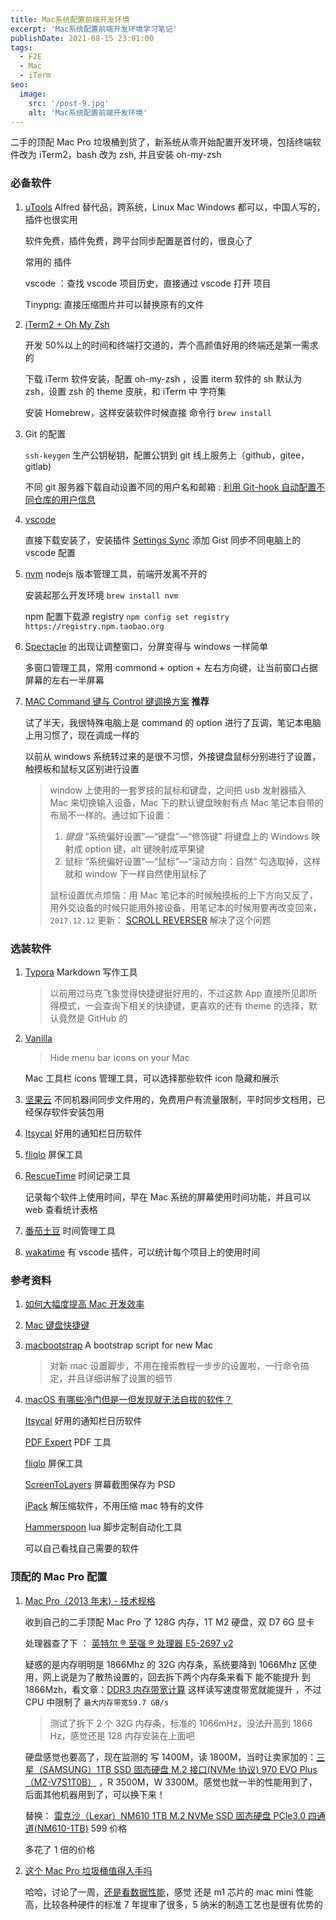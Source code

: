 ```yaml
---
title: Mac系统配置前端开发环境
excerpt: 'Mac系统配置前端开发环境学习笔记'
publishDate: 2021-08-15 23:01:00
tags:
  - F2E
  - Mac
  - iTerm
seo:
  image:
    src: '/post-9.jpg'
    alt: 'Mac系统配置前端开发环境'
---
```


二手的顶配 Mac Pro 垃圾桶到货了，新系统从零开始配置开发环境，包括终端软件改为 iTerm2，bash 改为 zsh, 并且安装 oh-my-zsh

<!-- more -->

### 必备软件

1. [uTools](https://u.tools) Alfred 替代品，跨系统，Linux Mac Windows 都可以，中国人写的，插件也很实用

   软件免费，插件免费，跨平台同步配置是首付的，很良心了

   常用的 插件

   vscode ：查找 vscode 项目历史，直接通过 vscode 打开 项目

   Tinypng: 直接压缩图片并可以替换原有的文件

2. [iTerm2 + Oh My Zsh](https://juejin.cn/post/6844904178075058189)

   开发 50%以上的时间和终端打交道的，弄个高颜值好用的终端还是第一需求的

   下载 iTerm 软件安装，配置 oh-my-zsh ，设置 iterm 软件的 sh 默认为 zsh，设置 zsh 的 theme 皮肤，和 iTerm 中 字符集

   安装 Homebrew，这样安装软件时候直接 命令行 `brew install`

3. Git 的配置

   `ssh-keygen` 生产公钥秘钥，配置公钥到 git 线上服务上（github，gitee，gitlab)

   不同 git 服务器下载自动设置不同的用户名和邮箱 : [利用 Git-hook 自动配置不同仓库的用户信息](https://segmentfault.com/a/1190000013727784)

4. [vscode](https://code.visualstudio.com/)

   直接下载安装了，安装插件 [Settings Sync](https://github.com/shanalikhan/code-settings-sync.git) 添加 Gist 同步不同电脑上的 vscode 配置

5. [nvm](https://github.com/nvm-sh/nvm) nodejs 版本管理工具，前端开发离不开的

   安装起那么开发环境 `brew install nvm`

   npm 配置下载源 registry `npm config set registry https://registry.npm.taobao.org`

6. [Spectacle](https://www.spectacleapp.com/) 的出现让调整窗口，分屏变得与 windows 一样简单

   多窗口管理工具，常用 commond + option + 左右方向键，让当前窗口占据屏幕的左右一半屏幕

7. [MAC Command 键与 Control 键调换方案](https://www.jianshu.com/p/40b71d939a05) **推荐**

   试了半天，我很特殊电脑上是 command 的 option 进行了互调，笔记本电脑上用习惯了，现在调成一样的

   以前从 windows 系统转过来的是很不习惯，外接键盘鼠标分别进行了设置，触摸板和鼠标又区别进行设置

   > window 上使用的一套罗技的鼠标和键盘，之间把 usb 发射器插入 Mac 来切换输入设备，Mac 下的默认键盘映射有点 Mac 笔记本自带的布局不一样的。通过如下设置：
   >
   > 1. _键盘_ “系统偏好设置”—“键盘”—“修饰键” 将键盘上的 Windows 映射成 option 键，alt 键映射成苹果键
   > 2. 鼠标 “系统偏好设置”—“鼠标”—“滚动方向：自然” 勾选取掉，这样就和 window 下一样自然使用鼠标了
   >
   > 鼠标设置优点烦恼：用 Mac 笔记本的时候触摸板的上下方向又反了，用外交设备的时候只能用外接设备，用笔记本的时候用要再改变回来，`2017.12.12` 更新： [SCROLL REVERSER](https://pilotmoon.com/scrollreverser/) 解决了这个问题

### 选装软件

1. [Typora](https://typora.io/) Markdown 写作工具

   > 以前用过马克飞象觉得快捷键挺好用的，不过这款 App 直接所见即所得模式，一会查询下相关的快捷键，更喜欢的还有 theme 的选择，默认竟然是 GitHub 的

2. [Vanilla](https://matthewpalmer.net/vanilla/)

   > Hide menu bar icons on your Mac

   Mac 工具栏 icons 管理工具，可以选择那些软件 icon 隐藏和展示

3. [坚果云](https://www.jianguoyun.com/) 不同机器间同步文件用的，免费用户有流量限制，平时同步文档用，已经保存软件安装包用

4. [Itsycal](https://www.mowglii.com/itsycal/) 好用的通知栏日历软件

5. [fliqlo](https://fliqlo.com/) 屏保工具

6. [RescueTime](https://www.rescuetime.com) 时间记录工具

   记录每个软件上使用时间，早在 Mac 系统的屏幕使用时间功能，并且可以 web 查看统计表格

7. [番茄土豆](https://pomotodo.com/intl/zh-CN/) 时间管理工具

8. [wakatime](https://wakatime.com/) 有 vscode 插件，可以统计每个项目上的使用时间

### 参考资料

1. [如何大幅度提高 Mac 开发效率](https://github.com/bestswifter/blog/blob/master/articles/efficient-mac.md)

2. [Mac 键盘快捷键](https://support.apple.com/zh-cn/HT201236)

3. [macbootstrap](https://github.com/bestswifter/macbootstrap) A bootstrap script for new Mac

   > 对新 mac 设置脚步，不用在搜索教程一步步的设置啦，一行命令搞定，并且详细讲解了设置的细节

4. [macOS 有哪些冷门但是一但发现就无法自拔的软件？](https://www.zhihu.com/question/35050387)

   [Itsycal](https://www.mowglii.com/itsycal/) 好用的通知栏日历软件

   [PDF Expert](https://macwk.com/soft/pdf-expert) PDF 工具

   [fliqlo](https://fliqlo.com/) 屏保工具

   [ScreenToLayers](https://neededapps.com/screentolayers/) 屏幕截图保存为 PSD

   [iPack](https://macwk.com/soft/ipack) 解压缩软件，不用压缩 mac 特有的文件

   [Hammerspoon](http://www.hammerspoon.org/) lua 脚步定制自动化工具

   可以自己看找自己需要的软件

### 顶配的 Mac Pro 配置

1. [Mac Pro（2013 年末) - 技术规格](https://support.apple.com/kb/SP697?locale=zh_CN)

   收到自己的二手顶配 Mac Pro 了 128G 内存，1T M2 硬盘，双 D7 6G 显卡

   处理器查了下 ： [英特尔 ® 至强 ® 处理器 E5-2697 v2](https://ark.intel.com/content/www/cn/zh/ark/products/75283/intel-xeon-processor-e5-2697-v2-30m-cache-2-70-ghz.html)

   疑惑的是内存明明是 1866Mhz 的 32G 内存条，系统要降到 1066Mhz 区使用，网上说是为了散热设置的，回去拆下两个内存条来看下 能不能提升 到 1866Mzh，看文章：[DDR3 内存带宽计算](http://blog.chinaunix.net/uid-14214482-id-3220464.html) 这样读写速度带宽就能提升 ，不过 CPU 中限制了 `最大内存带宽59.7 GB/s`

   > 测试了拆下 2 个 32G 内存条，标准的 1066mHz，没法升高到 1866 Hz，感觉还是 128 内存安装在上面吧

   硬盘感觉也要高了，现在监测的 写 1400M，读 1800M，当时让卖家加的：[三星（SAMSUNG）1TB SSD 固态硬盘 M.2 接口(NVMe 协议) 970 EVO Plus（MZ-V7S1T0B）](https://item.jd.com/100002183461.html) ，R 3500M，W 3300M。感觉也就一半的性能用到了，后面其他机器用到了，可以换下来！

   替换： [雷克沙（Lexar）NM610 1TB M.2 NVMe SSD 固态硬盘 PCle3.0 四通道(NM610-1TB)](https://item.jd.com/100005185781.html) 599 价格

   多花了 1 倍的价格

2. [这个 Mac Pro 垃圾桶值得入手吗](https://www.feng.com/post/12981301)

   哈哈，讨论了一周，[还是看数据性能](https://browser.geekbench.com/macs/mac-pro-late-2013-intel-xeon-e5-2697-v2-2-7-ghz-12-cores)，感觉 还是 m1 芯片的 mac mini 性能高，比较各种硬件的标准 7 年提审了很多，5 纳米的制造工艺也是很有优势的
